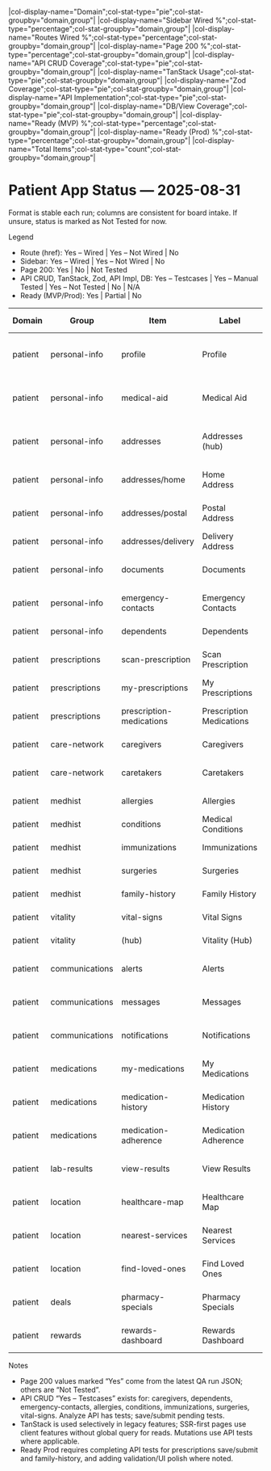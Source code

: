 |col-display-name="Domain";col-stat-type="pie";col-stat-groupby="domain,group"|
|col-display-name="Sidebar Wired %";col-stat-type="percentage";col-stat-groupby="domain,group"|
|col-display-name="Routes Wired %";col-stat-type="percentage";col-stat-groupby="domain,group"|
|col-display-name="Page 200 %";col-stat-type="percentage";col-stat-groupby="domain,group"|
|col-display-name="API CRUD Coverage";col-stat-type="pie";col-stat-groupby="domain,group"|
|col-display-name="TanStack Usage";col-stat-type="pie";col-stat-groupby="domain,group"|
|col-display-name="Zod Coverage";col-stat-type="pie";col-stat-groupby="domain,group"|
|col-display-name="API Implementation";col-stat-type="pie";col-stat-groupby="domain,group"|
|col-display-name="DB/View Coverage";col-stat-type="pie";col-stat-groupby="domain,group"|
|col-display-name="Ready (MVP) %";col-stat-type="percentage";col-stat-groupby="domain,group"|
|col-display-name="Ready (Prod) %";col-stat-type="percentage";col-stat-groupby="domain,group"|
|col-display-name="Total Items";col-stat-type="count";col-stat-groupby="domain,group"|

# Patient App Status — 2025-08-31

Format is stable each run; columns are consistent for board intake. If unsure, status is marked as Not Tested for now.

Legend
- Route (href): Yes – Wired | Yes – Not Wired | No
- Sidebar: Yes – Wired | Yes – Not Wired | No
- Page 200: Yes | No | Not Tested
- API CRUD, TanStack, Zod, API Impl, DB: Yes – Testcases | Yes – Manual Tested | Yes – Not Tested | No | N/A
- Ready (MVP/Prod): Yes | Partial | No

| Domain | Group | Item | Label | Route (href) | Sidebar | Page 200 | API CRUD | TanStack | Zod | API Impl | DB | Page Layouts | Tech Debt | Ready MVP | Ready Prod |
|--------|-------|------|-------|--------------|---------|----------|----------|---------|------|---------|----|--------------|----------|-----------|------------|
| patient | personal-info | profile | Profile | Yes – Wired (/patient/persinfo/profile) | Yes – Wired | Not Tested | N/A | No | No | No | View exists | Detail (PageShell) | Needs schema + API if edits required | Yes | Partial |
| patient | personal-info | medical-aid | Medical Aid | Yes – Wired (/patient/persinfo/medical-aid) | Yes – Wired | Not Tested | N/A | No | No | No | View exists | Detail (PageShell) | Needs schema + API if edits required | Yes | Partial |
| patient | personal-info | addresses | Addresses (hub) | Yes – Wired (/patient/persinfo/addresses) | Yes – Wired | Not Tested | N/A | No | No | No | Views exist | TilePage + 3 Detail pages | Add Places search (optional), no edits | Yes | Partial |
| patient | personal-info | addresses/home | Home Address | Yes – Wired (/patient/persinfo/addresses/home) | Yes – Wired | Not Tested | N/A | No | No | No | View exists | Detail (map + fields) | Needs coordinates in view | Yes | Partial |
| patient | personal-info | addresses/postal | Postal Address | Yes – Wired (/patient/persinfo/addresses/postal) | Yes – Wired | Not Tested | N/A | No | No | No | View exists | Detail (map + fields) | Add Places search (optional) | Yes | Partial |
| patient | personal-info | addresses/delivery | Delivery Address | Yes – Wired (/patient/persinfo/addresses/delivery) | Yes – Wired | Not Tested | N/A | No | No | No | View exists | Detail (map + fields) | None | Yes | Partial |
| patient | personal-info | documents | Documents | Yes – Wired (/patient/persinfo/documents) | Yes – Wired | Not Tested | N/A | No | No | No | View exists | List (PageShell) | Needs upload flow later | Yes | Partial |
| patient | personal-info | emergency-contacts | Emergency Contacts | Yes – Wired (/patient/persinfo/emergency-contacts) | Yes – Wired | Yes | Yes – Testcases | Yes – Not Tested | Yes – Not Tested | Yes – Testcases | v_patient__persinfo__emrg_contacts | List (PageShell + client feature) | None | Yes | Partial |
| patient | personal-info | dependents | Dependents | Yes – Wired (/patient/persinfo/dependents) | Yes – Wired | Yes | Yes – Testcases | Yes – Not Tested | Yes – Not Tested | Yes – Testcases | v_patient__persinfo__dependents | List (PageShell + client feature) | None | Yes | Partial |
| patient | prescriptions | scan-prescription | Scan Prescription | Yes – Wired (/patient/presc/scan) | Yes – Wired | Not Tested | Analyze only – Testcases | N/A | Zod on API | Analyze API – Testcases | storage + audit log | Client flow (camera/upload) | Save/Submit APIs added; add tests | Yes | Partial |
| patient | prescriptions | my-prescriptions | My Prescriptions | Yes – Wired (/patient/presc/active) | Yes – Wired | Not Tested | Save/Submit – Not Tested | N/A | N/A | Save/Submit APIs exist | v_patient__presc__prescriptions | List (PageShell) | Add filters later | Yes | Partial |
| patient | prescriptions | prescription-medications | Prescription Medications | Yes – Not Wired | Yes – Not Wired | No | No | No | No | No | N/A | N/A | No | No |
| patient | care-network | caregivers | Caregivers | Yes – Wired (/patient/care-network/caregivers) | Yes – Wired | Yes | Yes – Testcases | Yes – Not Tested | Yes – Not Tested | Yes – Testcases | v_patient__carenet__caregivers | List/Detail | None | Yes | Partial |
| patient | care-network | caretakers | Caretakers | Yes – Not Wired | Yes – Not Wired | No | No | No | No | No | N/A | N/A | No | No |
| patient | medhist | allergies | Allergies | Yes – Wired (/patient/medhist/allergies) | Yes – Wired | Yes | Yes – Testcases | Yes – Not Tested | Yes – Testcases | Yes – Testcases | v_patient__medhist__allergies | List/Detail | None | Yes | Partial |
| patient | medhist | conditions | Medical Conditions | Yes – Wired (/patient/medhist/conditions) | Yes – Wired | Yes | Yes – Testcases | Yes – Not Tested | Yes – Not Tested | Yes – Testcases | v_patient__medhist__conditions | List/Detail | None | Yes | Partial |
| patient | medhist | immunizations | Immunizations | Yes – Wired (/patient/medhist/immunizations) | Yes – Wired | Yes | Yes – Testcases | Yes – Not Tested | Yes – Not Tested | Yes – Testcases | v_patient__medhist__immunizations | List/Detail | None | Yes | Partial |
| patient | medhist | surgeries | Surgeries | Yes – Wired (/patient/medhist/surgeries) | Yes – Wired | Yes | Yes – Testcases | Yes – Not Tested | Yes – Not Tested | Yes – Testcases | v_patient__medhist__surgeries | List/Detail | None | Yes | Partial |
| patient | medhist | family-history | Family History | Yes – Wired (/patient/medhist/family-history) | Yes – Wired | Yes | Yes – Not Tested | Yes – Not Tested | Yes – Not Tested | Yes – Not Tested | v_patient__medhist__family_hist | List/Detail | Add API tests | Yes | Partial |
| patient | vitality | vital-signs | Vital Signs | Yes – Wired (/patient/vitality/vital-signs) | Yes – Wired | Yes | Yes – Testcases | Yes – Not Tested | Yes – Not Tested | Yes – Testcases | v_patient__vitality__vital_signs | List/Detail | None | Yes | Partial |
| patient | vitality | (hub) | Vitality (Hub) | Yes – Wired (/patient/vitality) | Yes – Wired | Yes | N/A | N/A | N/A | N/A | N/A | TilePage | None | Yes | Partial |
| patient | communications | alerts | Alerts | Yes – Not Wired | Yes – Not Wired | No | No | No | No | No | N/A | N/A | No | No |
| patient | communications | messages | Messages | Yes – Not Wired | Yes – Not Wired | No | No | No | No | No | N/A | N/A | No | No |
| patient | communications | notifications | Notifications | Yes – Not Wired | Yes – Not Wired | No | No | No | No | No | N/A | N/A | No | No |
| patient | medications | my-medications | My Medications | Yes – Not Wired | Yes – Not Wired | No | No | No | No | No | N/A | N/A | No | No |
| patient | medications | medication-history | Medication History | Yes – Not Wired | Yes – Not Wired | No | No | No | No | No | N/A | N/A | No | No |
| patient | medications | medication-adherence | Medication Adherence | Yes – Not Wired | Yes – Not Wired | No | No | No | No | No | N/A | N/A | No | No |
| patient | lab-results | view-results | View Results | Yes – Not Wired | Yes – Not Wired | No | No | No | No | No | N/A | N/A | No | No |
| patient | location | healthcare-map | Healthcare Map | Yes – Not Wired | Yes – Not Wired | No | No | No | No | No | N/A | N/A | No | No |
| patient | location | nearest-services | Nearest Services | Yes – Not Wired | Yes – Not Wired | No | No | No | No | No | N/A | N/A | No | No |
| patient | location | find-loved-ones | Find Loved Ones | Yes – Not Wired | Yes – Not Wired | No | No | No | No | No | N/A | N/A | No | No |
| patient | deals | pharmacy-specials | Pharmacy Specials | Yes – Not Wired | Yes – Not Wired | No | No | No | No | No | N/A | N/A | No | No |
| patient | rewards | rewards-dashboard | Rewards Dashboard | Yes – Not Wired | Yes – Not Wired | No | No | No | No | No | N/A | N/A | No | No |

Notes
- Page 200 values marked “Yes” come from the latest QA run JSON; others are “Not Tested”.
- API CRUD “Yes – Testcases” exists for: caregivers, dependents, emergency-contacts, allergies, conditions, immunizations, surgeries, vital-signs. Analyze API has tests; save/submit pending tests.
- TanStack is used selectively in legacy features; SSR-first pages use client features without global query for reads. Mutations use API tests where applicable.
- Ready Prod requires completing API tests for prescriptions save/submit and family-history, and adding validation/UI polish where noted.
